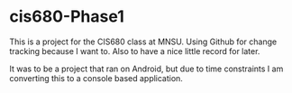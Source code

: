 # cis680-Phase1

This is a project for the CIS680 class at MNSU. Using Github for change tracking because I want to. Also to have a nice little record for later.

It was to be a project that ran on Android, but due to time constraints I am converting this to a console based application.
